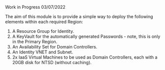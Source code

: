 Work in Progress 03/07/2022

The aim of this module is to provide a simple way to deploy the following elements within each required Region:

1. A Resource Group for Identity.
2. A KeyVault for the automatically generated Passwords - note, this is only in the Primary Region.
3. An Availability Set for Domain Controllers.
4. An Identity VNET and Subnet.
5. 2x IaaS Virtual Machines to be used as Domain Controllers, each with a 20GB disk for NTSD (without caching).